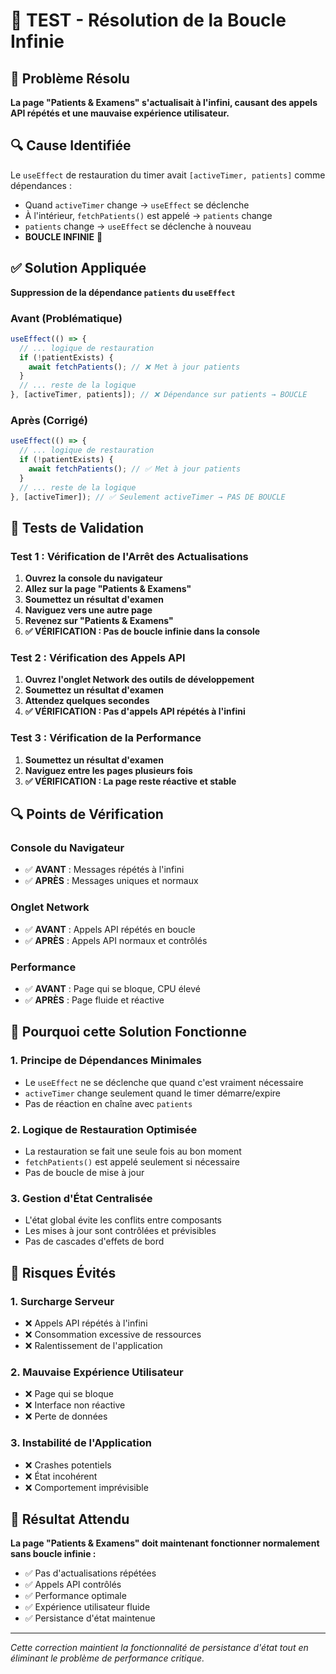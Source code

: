 # 🧪 TEST - Résolution de la Boucle Infinie

## 🚨 Problème Résolu
**La page "Patients & Examens" s'actualisait à l'infini, causant des appels API répétés et une mauvaise expérience utilisateur.**

## 🔍 Cause Identifiée
Le `useEffect` de restauration du timer avait `[activeTimer, patients]` comme dépendances :
- Quand `activeTimer` change → `useEffect` se déclenche
- À l'intérieur, `fetchPatients()` est appelé → `patients` change
- `patients` change → `useEffect` se déclenche à nouveau
- **BOUCLE INFINIE** 🔄

## ✅ Solution Appliquée
**Suppression de la dépendance `patients` du `useEffect`**

### **Avant (Problématique)**
```typescript
useEffect(() => {
  // ... logique de restauration
  if (!patientExists) {
    await fetchPatients(); // ❌ Met à jour patients
  }
  // ... reste de la logique
}, [activeTimer, patients]); // ❌ Dépendance sur patients → BOUCLE
```

### **Après (Corrigé)**
```typescript
useEffect(() => {
  // ... logique de restauration
  if (!patientExists) {
    await fetchPatients(); // ✅ Met à jour patients
  }
  // ... reste de la logique
}, [activeTimer]); // ✅ Seulement activeTimer → PAS DE BOUCLE
```

## 🧪 Tests de Validation

### **Test 1 : Vérification de l'Arrêt des Actualisations**
1. **Ouvrez la console du navigateur**
2. **Allez sur la page "Patients & Examens"**
3. **Soumettez un résultat d'examen**
4. **Naviguez vers une autre page**
5. **Revenez sur "Patients & Examens"**
6. **✅ VÉRIFICATION : Pas de boucle infinie dans la console**

### **Test 2 : Vérification des Appels API**
1. **Ouvrez l'onglet Network des outils de développement**
2. **Soumettez un résultat d'examen**
3. **Attendez quelques secondes**
4. **✅ VÉRIFICATION : Pas d'appels API répétés à l'infini**

### **Test 3 : Vérification de la Performance**
1. **Soumettez un résultat d'examen**
2. **Naviguez entre les pages plusieurs fois**
3. **✅ VÉRIFICATION : La page reste réactive et stable**

## 🔍 Points de Vérification

### **Console du Navigateur**
- ✅ **AVANT** : Messages répétés à l'infini
- ✅ **APRÈS** : Messages uniques et normaux

### **Onglet Network**
- ✅ **AVANT** : Appels API répétés en boucle
- ✅ **APRÈS** : Appels API normaux et contrôlés

### **Performance**
- ✅ **AVANT** : Page qui se bloque, CPU élevé
- ✅ **APRÈS** : Page fluide et réactive

## 🎯 Pourquoi cette Solution Fonctionne

### **1. Principe de Dépendances Minimales**
- Le `useEffect` ne se déclenche que quand c'est vraiment nécessaire
- `activeTimer` change seulement quand le timer démarre/expire
- Pas de réaction en chaîne avec `patients`

### **2. Logique de Restauration Optimisée**
- La restauration se fait une seule fois au bon moment
- `fetchPatients()` est appelé seulement si nécessaire
- Pas de boucle de mise à jour

### **3. Gestion d'État Centralisée**
- L'état global évite les conflits entre composants
- Les mises à jour sont contrôlées et prévisibles
- Pas de cascades d'effets de bord

## 🚨 Risques Évités

### **1. Surcharge Serveur**
- ❌ Appels API répétés à l'infini
- ❌ Consommation excessive de ressources
- ❌ Ralentissement de l'application

### **2. Mauvaise Expérience Utilisateur**
- ❌ Page qui se bloque
- ❌ Interface non réactive
- ❌ Perte de données

### **3. Instabilité de l'Application**
- ❌ Crashes potentiels
- ❌ État incohérent
- ❌ Comportement imprévisible

## 🎉 Résultat Attendu

**La page "Patients & Examens" doit maintenant fonctionner normalement sans boucle infinie :**
- ✅ Pas d'actualisations répétées
- ✅ Appels API contrôlés
- ✅ Performance optimale
- ✅ Expérience utilisateur fluide
- ✅ Persistance d'état maintenue

---

*Cette correction maintient la fonctionnalité de persistance d'état tout en éliminant le problème de performance critique.* 